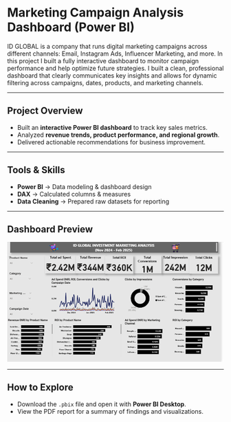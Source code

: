 # Marketing Campaign Analysis Dashboard (Power BI)  

ID GLOBAL is a company that runs digital 
marketing campaigns across different channels: Email, Instagram Ads, 
Influencer Marketing, and more. In this project I built a fully interactive 
dashboard to monitor campaign performance and help optimize future 
strategies. I built a clean, professional dashboard that 
clearly communicates key insights and allows for dynamic filtering across 
campaigns, dates, products, and marketing channels. 

---

## Project Overview  
- Built an **interactive Power BI dashboard** to track key sales metrics.  
- Analyzed **revenue trends, product performance, and regional growth**.  
- Delivered actionable recommendations for business improvement.  

---

## Tools & Skills  
- **Power BI** → Data modeling & dashboard design  
- **DAX** → Calculated columns & measures  
- **Data Cleaning** → Prepared raw datasets for reporting  

---

## Dashboard Preview  
![Power BI Dashboard](pbi_dashboard.png)  

---

## How to Explore  
- Download the `.pbix` file and open it with **Power BI Desktop**.  
- View the PDF report for a summary of findings and visualizations.  
  


